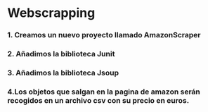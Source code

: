 # Webscrapping
### 1. Creamos un nuevo proyecto llamado AmazonScraper
### 2. Añadimos la biblioteca Junit
### 3. Añadimos la biblioteca Jsoup
### 4.Los objetos que salgan en la pagina de amazon serán recogidos en un archivo csv con su precio en euros.
